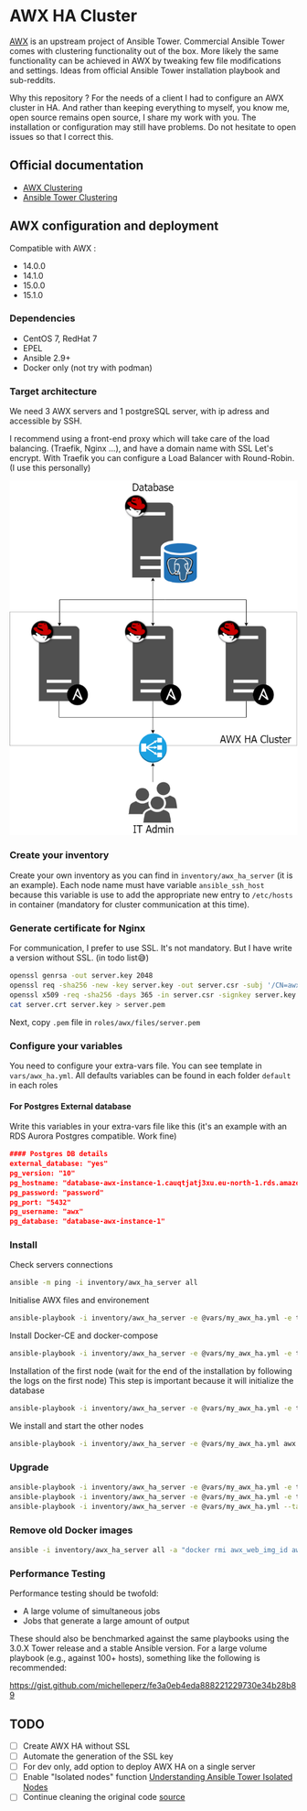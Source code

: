 # AWX HA Cluster

[AWX](https://github.com/ansible/awx) is an upstream project of Ansible Tower. Commercial Ansible Tower comes with clustering functionality out of the box. More likely the same functionality can be achieved in AWX by tweaking few file modifications and settings. Ideas from  official Ansible Tower installation playbook and sub-reddits.

Why this repository ? For the needs of a client I had to configure an AWX cluster in HA. And rather than keeping everything to myself, you know me, open source remains open source, I share my work with you. The installation or configuration may still have problems. Do not hesitate to open issues so that I correct this.

## Official documentation

- [AWX Clustering](https://github.com/ansible/awx/blob/devel/docs/clustering.md)
- [Ansible Tower Clustering](https://docs.ansible.com/ansible-tower/latest/html/administration/clustering.html)

## AWX configuration and deployment

Compatible with AWX : 
- 14.0.0
- 14.1.0
- 15.0.0
- 15.1.0

### Dependencies

- CentOS 7, RedHat 7
- EPEL
- Ansible 2.9+
- Docker only (not try with podman)

### Target architecture

We need 3 AWX servers and 1 postgreSQL server, with ip adress and accessible by SSH. 

I recommend using a front-end proxy which will take care of the load balancing. (Traefik, Nginx ...), and have a domain name with SSL Let's encrypt. 
With Traefik you can configure a Load Balancer with Round-Robin. (I use this personally)

![AWX HA Cluster](screenshot/awx-ha-cluster.png)

### Create your inventory

Create your own inventory as you can find in `inventory/awx_ha_server` (it is an example). Each node name must have variable `ansible_ssh_host` because this variable is use to add the appropriate new entry to `/etc/hosts` in container (mandatory for cluster communication at this time).

### Generate certificate for Nginx

For communication, I prefer to use SSL. It's not mandatory. But I have write a version without SSL. (in todo list😅)

```bash
openssl genrsa -out server.key 2048
openssl req -sha256 -new -key server.key -out server.csr -subj '/CN=awx.example.lab'
openssl x509 -req -sha256 -days 365 -in server.csr -signkey server.key -out server.crt
cat server.crt server.key > server.pem
```

Next, copy `.pem` file in `roles/awx/files/server.pem`

### Configure your variables

You need to configure your extra-vars file. You can see template in `vars/awx_ha.yml`. All defaults variables can be found in each folder `default` in each roles

#### For Postgres External database

Write this variables in your extra-vars file like this (it's an example with an RDS Aurora Postgres compatible. Work fine)

```json
#### Postgres DB details
external_database: "yes"
pg_version: "10"
pg_hostname: "database-awx-instance-1.cauqtjatj3xu.eu-north-1.rds.amazonaws.com"
pg_password: "password"
pg_port: "5432"
pg_username: "awx"
pg_database: "database-awx-instance-1"
```

### Install

Check servers connections

```bash
ansible -m ping -i inventory/awx_ha_server all
```

Initialise AWX files and environement

```bash
ansible-playbook -i inventory/awx_ha_server -e @vars/my_awx_ha.yml -e task=setup awx.yml
```

Install Docker-CE and docker-compose

```bash
ansible-playbook -i inventory/awx_ha_server -e @vars/my_awx_ha.yml -e task=run awx.yml --skip-tags awx
```

Installation of the first node (wait for the end of the installation by following the logs on the first node)
This step is important because it will initialize the database

```bash
ansible-playbook -i inventory/awx_ha_server -e @vars/my_awx_ha.yml -e task=run --tags awx --limit awx01 awx.yml
```

We install and start the other nodes

```bash
ansible-playbook -i inventory/awx_ha_server -e @vars/my_awx_ha.yml awx.yml
```

### Upgrade

```bash
ansible-playbook -i inventory/awx_ha_server -e @vars/my_awx_ha.yml -e task=setup --tags awx awx.yml --diff
ansible-playbook -i inventory/awx_ha_server -e @vars/my_awx_ha.yml -e task=upgrade --tags awx awx.yml --diff
ansible-playbook -i inventory/awx_ha_server -e @vars/my_awx_ha.yml --tags awx awx.yml --diff
```

### Remove old Docker images

```bash
ansible -i inventory/awx_ha_server all -a "docker rmi awx_web_img_id awx_task_img_id"
```

### Performance Testing

Performance testing should be twofold:
- A large volume of simultaneous jobs
- Jobs that generate a large amount of output

These should also be benchmarked against the same playbooks using the 3.0.X Tower release and a stable Ansible version. For a large volume playbook (e.g., against 100+ hosts), something like the following is recommended:

https://gist.github.com/michelleperz/fe3a0eb4eda888221229730e34b28b89

## TODO
- [ ] Create AWX HA without SSL
- [ ] Automate the generation of the SSL key
- [ ] For dev only, add option to deploy AWX HA on a single server
- [ ] Enable "Isolated nodes" function [Understanding Ansible Tower Isolated Nodes](https://developers.redhat.com/blog/2017/12/20/understanding-ansible-tower-isolated-nodes/)
- [ ] Continue cleaning the original code [source](https://github.com/fitbeard/awx-ha-cluster)
